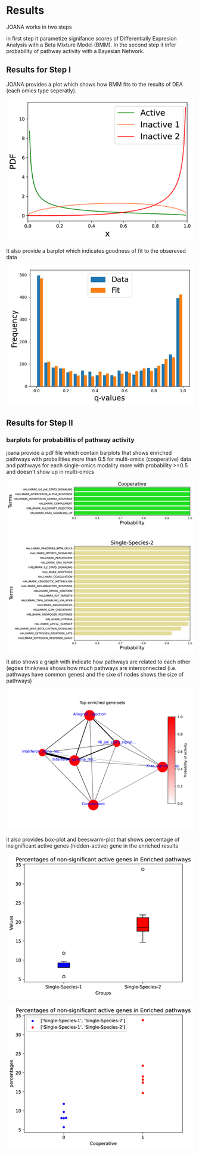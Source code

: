 # Results

JOANA works in two steps

in first step it parametize signifance scores of Differentially Expresion Analysis with a Beta Mixture Model (BMM). In the second step it infer probability of pathway activity with a Bayesian Network.


## Results for Step I



JOANA provides a plot which shows how BMM fits to the results of DEA (each omics type seperatly).

![PDF as Image](./results/qvalues_second_moment_fitting_mixture.png)


It also provide a barplot which indicates goodness of fit to the obsereved data

![PDF as Image](./results/qvalues_second_moment_fitting_gof_hist.png)

## Results for Step II

### barplots for probabilitis of pathway activity
joana provide a pdf file which contain barplots that shows enriched pathways with probailities more than 0.5 for multi-omics (cooperative) data and pathways for each single-omics modality more with probability >=0.5 and doesn't show up in multi-omics

![PDF as Image](./results/barPlorProb.png)


It also shows a graph with indicate how pathways are related to each other (egdes thinkness shows how much pathways are interconnected (i.e. pathways have common genes) and the sixe of nodes shows the size of pathways)

![PDF as Image](./results/network.png)


it also provides box-plot and beeswarm-plot that shows percentage of insignificant active genes (hidden-active) gene in the enriched results 

![PDF as Image](./results/percentage_beta_significant_genes_0.1_CooperativeBoxplot.png)

![PDF as Image](./results/percentage_beta_significant_genes_0.1_CooperativeBeesWarm.png)
